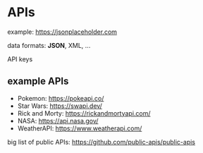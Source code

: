 # APIs

example: https://jsonplaceholder.com

data formats: **JSON**, XML, ...

API keys

## example APIs

- Pokemon: https://pokeapi.co/
- Star Wars: https://swapi.dev/
- Rick and Morty: https://rickandmortyapi.com/
- NASA: https://api.nasa.gov/
- WeatherAPI: https://www.weatherapi.com/

big list of public APIs: https://github.com/public-apis/public-apis
